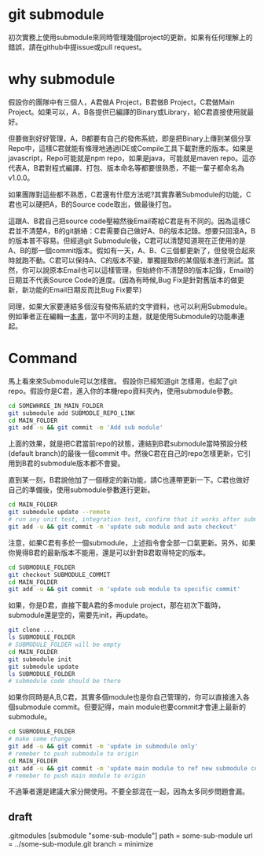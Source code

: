 # git submodule
初次實務上使用submodule來同時管理幾個project的更新。如果有任何理解上的錯誤，請在github中提issue或pull request。

# why submodule
假設你的團隊中有三個人，A君做A Project，B君做B Project，C君做Main Project。如果可以，A，B各提供已編譯的Binary或Library，給C君直接使用就最好。

但要做到好好管理，A，B都要有自己的發佈系統，即是把Binary上傳到某個分享Repo中，這樣C君就能有條理地通過IDE或Compile工具下載對應的版本。如果是javascript，Repo可能就是npm repo，如果是java，可能就是maven repo。這亦代表A，B君對程式編譯、打包、版本命名等都要很熟悉，不能一輩子都命名為v1.0.0。

如果團隊對這些都不熟悉，C君還有什麼方法呢?其實靠著Submodule的功能，C君也可以硬把A，B的Source code取出，做最後打包。

這跟A、B君自己把source code壓縮然後Email寄給C君是有不同的。因為這樣C君並不清楚A，B的git脈絡：C君需要自己做好A、B的版本記錄。想要只回滾A，B的版本普不容易。但經過git Submodule後，C君可以清楚知道現在正使用的是A、B的那一個commit版本。假如有一天，A、B、C三個都更新了，但發現合起來時就跑不動。C君可以保持A、C的版本不變，單獨提取B的某個版本進行測試。當然，你可以說原本Email也可以這樣管理，但始終你不清楚B的版本記錄，Email的日期並不代表Source Code的進度。(因為有時候,Bug Fix是針對舊版本的做更新，新功能的Email日期反而比Bug Fix要早)

同理，如果大家要連結多個沒有發佈系統的文字資料，也可以利用Submodule。例如筆者正在編輯一[本書](https://macauyeah.github.io/AProgrammerPrepares/)，當中不同的主題，就是使用Submodule的功能串連起。

# Command
馬上看來來Submodule可以怎樣做。 假設你已經知道git 怎樣用，也起了git repo。假設你是C君，進入你的本機repo資料夾內，使用submodule參數。
```bash
cd SOMEWHREE_IN_MAIN_FOLDER
git submodule add SUBMODLE_REPO_LINK
cd MAIN_FOLDER
git add -u && git commit -m 'Add sub module'
```

上面的效果，就是把C君當前repo的狀態，連結到B君submodule當時預設分枝(default branch)的最後一個commit 中。然後C君在自己的repo怎樣更新，它引用到B君的submodule版本都不會變。

直到某一刻，B君說他加了一個穩定的新功能，請C也連帶更新一下。C君也做好自己的準備後，使用submodule參數進行更新。
```bash
cd MAIN_FOLDER
git submodule update --remote
# run any unit test, integration test, confirm that it works after submodule update, then commit
git add -u && git commit -m 'update sub module and auto checkout'
```
注意，如果C君有多於一個submodule，上述指令會全部一口氣更新。另外，如果你覺得B君的最新版本不能用，還是可以針對B君取得特定的版本。

```bash
cd SUBMODULE_FOLDER
git checkout SUBMODULE_COMMIT
cd MAIN_FOLDER
git add -u && git commit -m 'update sub module to specific commit'
```

如果，你是D君，直接下載A君的多module project，那在初次下載時，submodule還是空的，需要先init，再update。
```bash
git clone ...
ls SUBMODULE_FOLDER
# SUBMODULE_FOLDER will be empty
cd MAIN_FOLDER
git submodule init
git submodule update
ls SUBMODULE_FOLDER
# submodule code should be there
```

如果你同時是A,B,C君，其實多個module也是你自己管理的，你可以直接進入各個submodule commit。但要記得，main module也要commit才會連上最新的submodule。
```bash
cd SUBMODULE_FOLDER
# make some change
git add -u && git commit -m 'update in submodule only'
# remeber to push submodule to origin
cd MAIN_FOLDER
git add -u && git commit -m 'update main module to ref new submodule commit'
# remeber to push main module to origin
```

不過筆者還是建議大家分開使用。不要全部混在一起，因為太多同步問題會漏。

## draft
.gitmodules
[submodule "some-sub-module"]
	path = some-sub-module
	url = ../some-sub-module.git
	branch = minimize